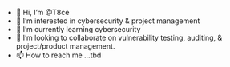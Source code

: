 - 👋 Hi, I’m @T8ce
- 👀 I’m interested in cybersecurity & project management 
- 🌱 I’m currently learning cybersecurity 
- 💞️ I’m looking to collaborate on vulnerability testing, auditing, & project/product management.
- 📫 How to reach me ...tbd

<!---
T8ce/T8ce is a ✨ special ✨ repository because its `README.md` (this file) appears on your GitHub profile.
You can click the Preview link to take a look at your changes.
--->
